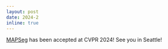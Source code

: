 ```yaml
---
layout: post
date: 2024-2
inline: true
---
```


[MAPSeg](https://arxiv.org/pdf/2303.09373.pdf) has been accepted at CVPR 2024! See you in Seattle!